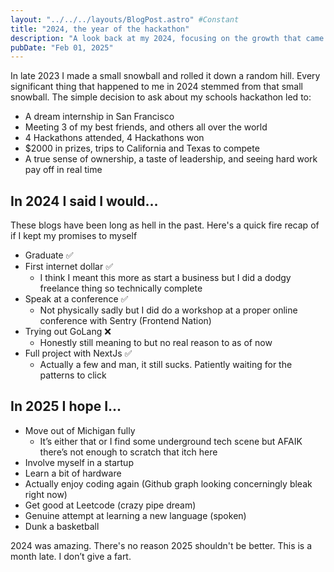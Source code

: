 ```yaml
---
layout: "../../../layouts/BlogPost.astro" #Constant
title: "2024, the year of the hackathon"
description: "A look back at my 2024, focusing on the growth that came with my involvement in hackathons and the community surrounding them."
pubDate: "Feb 01, 2025"
---
```

In late 2023 I made a small snowball and rolled it down a random hill. Every significant thing that happened to me in 2024 stemmed from that small snowball. The simple decision to ask about my schools hackathon led to: 

- A dream internship in San Francisco
- Meeting 3 of my best friends, and others all over the world
- 4 Hackathons attended, 4 Hackathons won
- $2000 in prizes, trips to California and Texas to compete
- A true sense of ownership, a taste of leadership, and seeing hard work pay off in real time

## In 2024 I said I would…
These blogs have been long as hell in the past. Here's a quick fire recap of if I kept my promises to myself

- Graduate ✅
- First internet dollar ✅
    - I think I meant this more as start a business but I did a dodgy freelance thing so technically complete
- Speak at a conference ✅
    - Not physically sadly but I did do a workshop at a proper online conference with Sentry (Frontend Nation)
- Trying out GoLang ❌
    - Honestly still meaning to but no real reason to as of now
- Full project with NextJs ✅
    - Actually a few and man, it still sucks. Patiently waiting for the patterns to click

## In 2025 I hope I...

- Move out of Michigan fully
    - It’s either that or I find some underground tech scene but AFAIK there’s not enough to scratch that itch here
- Involve myself in a startup
- Learn a bit of hardware
- Actually enjoy coding again (Github graph looking concerningly bleak right now)
- Get good at Leetcode (crazy pipe dream)
- Genuine attempt at learning a new language (spoken)
- Dunk a basketball

2024 was amazing. There's no reason 2025 shouldn't be better. This is a month late. I don’t give a fart.
